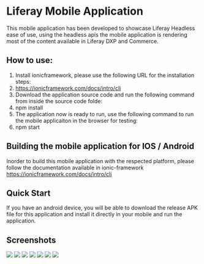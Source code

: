 # Liferay Mobile Application
This mobile application has been developed to showcase Liferay Headless ease of use,
using the headless apis the mobile application is rendering most of the content available in Liferay DXP and Commerce.


## How to use:
1. Install ionicframework, please use the following URL for the installation steps:
  1. https://ionicframework.com/docs/intro/cli
2. Download the application source code and run the following command from inside the source code folde:
  1. npm install
3. The application now is ready to run, use the following command to run the mobile applicaiton in the browser for testing:
  1. npm start

## Building the mobile application for IOS / Android
Inorder to build this mobile application with the respected platform, please follow the documentation available in ionic-framework
https://ionicframework.com/docs/intro/cli


## Quick Start
If you have an android device, you will be able to download the release APK file for this application and install it directly in your mobile and run the application.


## Screenshots
![](./screenshots/Screen%20Shot%202022-10-05%20at%2010.40.47%20AM.png)
![](./screenshots/Screen%20Shot%202022-10-05%20at%2010.41.25%20AM.png)
![](./screenshots/Screen%20Shot%202022-10-05%20at%2010.41.40%20AM.png)
![](./screenshots/Screen%20Shot%202022-10-05%20at%2010.41.52%20AM.png)
![](./screenshots/Screen%20Shot%202022-10-05%20at%2010.42.08%20AM.png)
![](./screenshots/Screen%20Shot%202022-10-05%20at%2010.42.33%20AM.png)
![](./screenshots/Screen%20Shot%202022-10-05%20at%2010.42.49%20AM.png)
